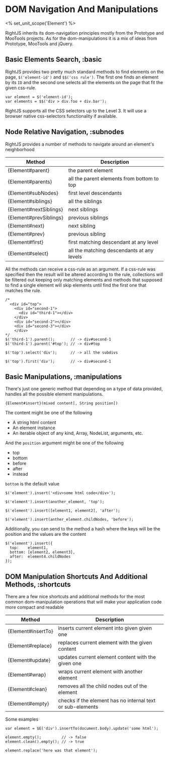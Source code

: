 # DOM Navigation And Manipulations
<% set_unit_scope('Element') %>

RightJS inherits its dom-navigation principles mostly from the Prototype and MooTools projects.
As for the dom-manipulations it is a mix of ideas from Prototype, MooTools and jQuery.


## Basic Elements Search, :basic

RightJS provides two pretty much standard methods to find elements on the page,
`$('element-id')` and `$$('css rule')`. The first one finds an element by its
`ID` and the second one selects all the elements on the page that fit the given css-rule.

    var element = $('element-id');
    var elements = $$('div > div.foo + div.bar');

RightJS supports all the CSS selectors up to the  Level 3. It will use a browser native
css-selectors functionality if available.


## Node Relative Navigation, :subnodes

RightJS provides a number of methods to navigate around an element's neighborhood

Method                 | Description
-----------------------|-----------------------------------------------------------
{Element#parent}       | the parent element
{Element#parents}      | all the parent elements from bottom to top
{Element#subNodes}     | first level descendants
{Element#siblings}     | all the siblings
{Element#nextSiblings} | next siblings
{Element#prevSiblings} | previous siblings
{Element#next}         | next sibling
{Element#prev}         | previous sibling
{Element#first}        | first matching descendant at any level
{Element#select}       | all the matching descendants at any levels


All the methods can receive a css-rule as an argument. If a css-rule was specified
then the result will be altered according to the rule, collections will be filtered out
keeping only matching elements and methods that supposed to find a single element
will skip elements until find the first one that matches the rule.

    /*
      <div id="top">
        <div id="second-1">
          <div id="third-1"></div>
        </div>
        <div id="second-2"></div>
        <div id="second-3"></div>
        </div>
    */
    $('third-1').parent();       // -> div#second-1
    $('third-1').parent('#top'); // -> div#top

    $('top').select('div');      // -> all the subdivs

    $('top').first('div');       // -> div#second-1



## Basic Manipulations, :manipulations

There's just one generic method that depending on a type of data provided, handles all the possible
element manipulations.

`{Element#insert}(mixed content[, String position])`

The content might be one of the following

* A string html content
* An element instance
* An iterable object of any kind, Array, NodeList, arguments, etc.

And the `position` argument might be one of the following

* top
* bottom
* before
* after
* instead

`bottom` is the default value

    $('element').insert('<div>some html code</div>');

    $('element').insert(another_element, 'top');

    $('element').insert([element1, element2], 'after');

    $('element').insert(anther_element.childNodes, 'before');

Additionally, you can send to the method a hash where the keys will be the position and the values are the content

    $('element').insert({
      top:    element1,
      bottom: [element2, element3],
      after:  element4.childNodes
    });


## DOM Manipulation Shortcuts And Additional Methods, :shortcuts

There are a few nice shortcuts and additional methods for the most common dom-manipulation
operations that will make your application code more compact and readable

Method             | Description
-------------------|---------------------------------------------------------
{Element#insertTo} | inserts current element into given given one
{Element#replace}  | replaces current element with the given content
{Element#update}   | updates current element content with the given one
{Element#wrap}     | wraps current element with another element
{Element#clean}    | removes all the child nodes out of the element
{Element#empty}    | checks if the element has no internal text or sub-elements

Some examples

    var element = $E('div').insertTo(document.body).update('some html');

    element.empty();         // -> false
    element.clean().empty(); // -> true

    element.replace('here was that element');
